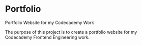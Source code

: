 # Portfolio
Portfolio Website for my Codecademy Work

The purpose of this project is to create a portfolio website for my Codecademy Frontend Engineering work.
